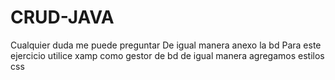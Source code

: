# CRUD-JAVA
Cualquier duda me puede preguntar
De igual manera anexo la bd 
Para este ejercicio utilice xamp como gestor de bd de igual manera agregamos estilos css 
